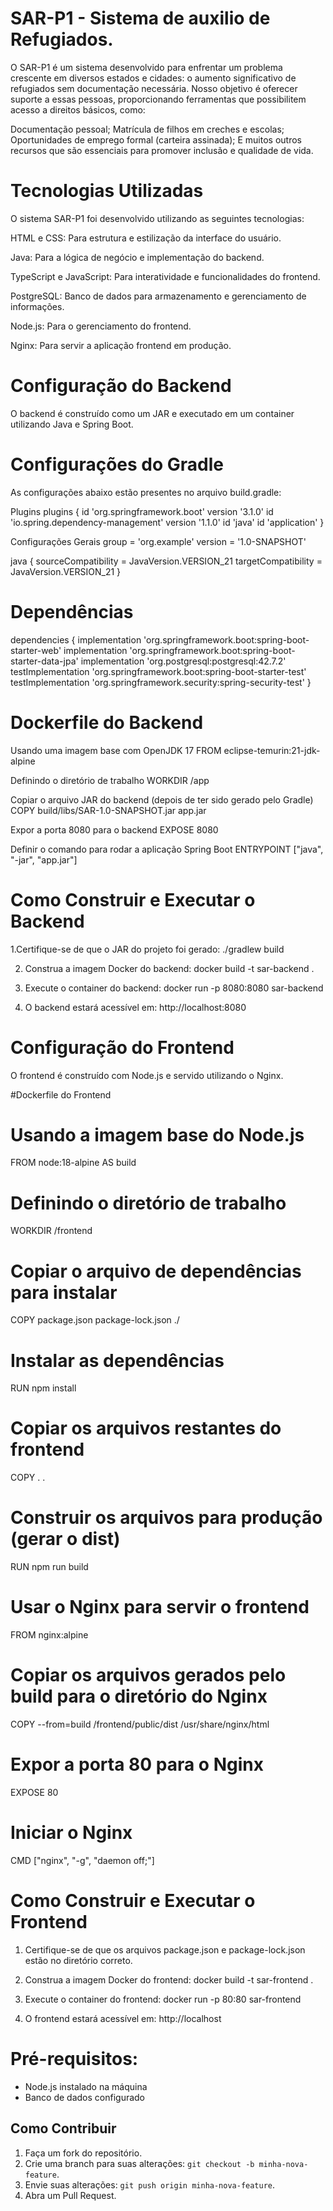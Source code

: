 # SAR-P1 - Sistema de auxilio de Refugiados.

O SAR-P1 é um sistema desenvolvido para enfrentar um problema crescente em diversos estados e cidades: o aumento significativo de refugiados sem documentação necessária.
Nosso objetivo é oferecer suporte a essas pessoas, proporcionando ferramentas que possibilitem acesso a direitos básicos, como:

Documentação pessoal;
Matrícula de filhos em creches e escolas;
Oportunidades de emprego formal (carteira assinada);
E muitos outros recursos que são essenciais para promover inclusão e qualidade de vida.

# Tecnologias Utilizadas
O sistema SAR-P1 foi desenvolvido utilizando as seguintes tecnologias:

HTML e CSS: Para estrutura e estilização da interface do usuário.

Java: Para a lógica de negócio e implementação do backend.

TypeScript e JavaScript: Para interatividade e funcionalidades do frontend.

PostgreSQL: Banco de dados para armazenamento e gerenciamento de informações.

Node.js: Para o gerenciamento do frontend.

Nginx: Para servir a aplicação frontend em produção.


# Configuração do Backend
O backend é construído como um JAR e executado em um container utilizando Java e Spring Boot.

# Configurações do Gradle
As configurações abaixo estão presentes no arquivo build.gradle:

Plugins
plugins {
    id 'org.springframework.boot' version '3.1.0'
    id 'io.spring.dependency-management' version '1.1.0'
    id 'java'
    id 'application'
}

Configurações Gerais
group = 'org.example'
version = '1.0-SNAPSHOT'

java {
    sourceCompatibility = JavaVersion.VERSION_21
    targetCompatibility = JavaVersion.VERSION_21
}
# Dependências
dependencies {
    implementation 'org.springframework.boot:spring-boot-starter-web'
    implementation 'org.springframework.boot:spring-boot-starter-data-jpa'
    implementation 'org.postgresql:postgresql:42.7.2'
    testImplementation 'org.springframework.boot:spring-boot-starter-test'
    testImplementation 'org.springframework.security:spring-security-test'
}

# Dockerfile do Backend
 Usando uma imagem base com OpenJDK 17
FROM eclipse-temurin:21-jdk-alpine

 Definindo o diretório de trabalho
WORKDIR /app

Copiar o arquivo JAR do backend (depois de ter sido gerado pelo Gradle)
COPY build/libs/SAR-1.0-SNAPSHOT.jar app.jar

Expor a porta 8080 para o backend
EXPOSE 8080

 Definir o comando para rodar a aplicação Spring Boot
ENTRYPOINT ["java", "-jar", "app.jar"]

# Como Construir e Executar o Backend

1.Certifique-se de que o JAR do projeto foi gerado:
   ./gradlew build

2. Construa a imagem Docker do backend:
   docker build -t sar-backend .

3. Execute o container do backend:
   docker run -p 8080:8080 sar-backend

4. O backend estará acessível em:
   http://localhost:8080

# Configuração do Frontend
O frontend é construído com Node.js e servido utilizando o Nginx.

#Dockerfile do Frontend
# Usando a imagem base do Node.js
FROM node:18-alpine AS build

# Definindo o diretório de trabalho
WORKDIR /frontend

# Copiar o arquivo de dependências para instalar
COPY package.json package-lock.json ./

# Instalar as dependências
RUN npm install

# Copiar os arquivos restantes do frontend
COPY . .

# Construir os arquivos para produção (gerar o dist)
RUN npm run build

# Usar o Nginx para servir o frontend
FROM nginx:alpine

# Copiar os arquivos gerados pelo build para o diretório do Nginx
COPY --from=build /frontend/public/dist /usr/share/nginx/html

# Expor a porta 80 para o Nginx
EXPOSE 80

# Iniciar o Nginx
CMD ["nginx", "-g", "daemon off;"]

# Como Construir e Executar o Frontend

1. Certifique-se de que os arquivos package.json e package-lock.json estão no diretório correto.

2. Construa a imagem Docker do frontend:
   docker build -t sar-frontend .

3. Execute o container do frontend:
   docker run -p 80:80 sar-frontend

4. O frontend estará acessível em:
    http://localhost

# Pré-requisitos:
- Node.js instalado na máquina
- Banco de dados configurado

## Como Contribuir
1. Faça um fork do repositório.
2. Crie uma branch para suas alterações: `git checkout -b minha-nova-feature`.
3. Envie suas alterações: `git push origin minha-nova-feature`.
4. Abra um Pull Request.

